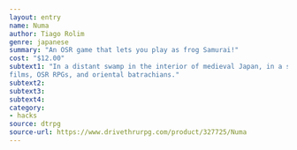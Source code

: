 ```yaml
---
layout: entry
name: Numa
author: Tiago Rolim
genre: japanese
summary: "An OSR game that lets you play as frog Samurai!"
cost: "$12.00"
subtext1: "In a distant swamp in the interior of medieval Japan, in a small city called Mizutamari, lives a society of frogs built around dynastic swamp lords and amphibious warriors beholden to oaths of honor and revenge. NUMA is heavily inspired by the graphic novels Musashi by Eji Yoshikawa and Vagabond by Takehiro Inoue, Akira Kurosawa’s samurai
films, OSR RPGs, and oriental batrachians."
subtext2:
subtext3:
subtext4:
category:
- hacks
source: dtrpg
source-url: https://www.drivethrurpg.com/product/327725/Numa
---
```

